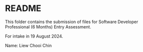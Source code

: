 # README

This folder contains the submission of files for
Software Developer Professional (6 Months) Entry Assessment.

For intake in 19 August 2024.

Name: Liew Chooi Chin
